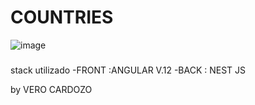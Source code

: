 # COUNTRIES
![image](https://github.com/V33RO/challenge-vemo/assets/8940512/b8acb3f6-26d4-4e75-91d2-1e53838dd740)
###
stack utilizado
-FRONT :ANGULAR V.12
-BACK  : NEST JS

by VERO CARDOZO









